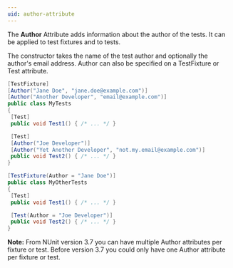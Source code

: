 ```yaml
---
uid: author-attribute
---
```


The **Author** Attribute adds information about the author of the tests. It can be applied to test fixtures and to tests.

The constructor takes the name of the test author and optionally the author's email address. Author can also be specified on
a TestFixture or Test attribute.

```C#
[TestFixture]
[Author("Jane Doe", "jane.doe@example.com")]
[Author("Another Developer", "email@example.com")]
public class MyTests
{
 [Test]
 public void Test1() { /* ... */ }

 [Test]
 [Author("Joe Developer")]
 [Author("Yet Another Developer", "not.my.email@example.com")]
 public void Test2() { /* ... */ }
}

[TestFixture(Author = "Jane Doe")]
public class MyOtherTests
{
 [Test]
 public void Test1() { /* ... */ }

 [Test(Author = "Joe Developer")]
 public void Test2() { /* ... */ }
}
```

**Note:** From NUnit version 3.7  you can have multiple Author attributes per fixture or test. Before version 3.7 you could only have one Author attribute  per fixture or test.
